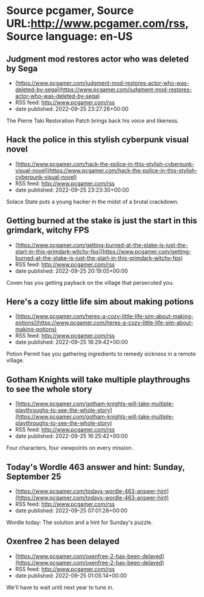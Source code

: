# Source pcgamer, Source URL:http://www.pcgamer.com/rss, Source language: en-US

## Judgment mod restores actor who was deleted by Sega
 - [https://www.pcgamer.com/judgment-mod-restores-actor-who-was-deleted-by-sega](https://www.pcgamer.com/judgment-mod-restores-actor-who-was-deleted-by-sega)
 - RSS feed: http://www.pcgamer.com/rss
 - date published: 2022-09-25 23:27:26+00:00

The Pierre Taki Restoration Patch brings back his voice and likeness.

## Hack the police in this stylish cyberpunk visual novel
 - [https://www.pcgamer.com/hack-the-police-in-this-stylish-cyberpunk-visual-novel](https://www.pcgamer.com/hack-the-police-in-this-stylish-cyberpunk-visual-novel)
 - RSS feed: http://www.pcgamer.com/rss
 - date published: 2022-09-25 23:23:30+00:00

Solace State puts a young hacker in the midst of a brutal crackdown.

## Getting burned at the stake is just the start in this grimdark, witchy FPS
 - [https://www.pcgamer.com/getting-burned-at-the-stake-is-just-the-start-in-this-grimdark-witchy-fps](https://www.pcgamer.com/getting-burned-at-the-stake-is-just-the-start-in-this-grimdark-witchy-fps)
 - RSS feed: http://www.pcgamer.com/rss
 - date published: 2022-09-25 20:19:05+00:00

Coven has you getting payback on the village that persecuted you.

## Here's a cozy little life sim about making potions
 - [https://www.pcgamer.com/heres-a-cozy-little-life-sim-about-making-potions](https://www.pcgamer.com/heres-a-cozy-little-life-sim-about-making-potions)
 - RSS feed: http://www.pcgamer.com/rss
 - date published: 2022-09-25 18:29:42+00:00

Potion Permit has you gathering ingredients to remedy sickness in a remote village.

## Gotham Knights will take multiple playthroughs to see the whole story
 - [https://www.pcgamer.com/gotham-knights-will-take-multiple-playthroughs-to-see-the-whole-story](https://www.pcgamer.com/gotham-knights-will-take-multiple-playthroughs-to-see-the-whole-story)
 - RSS feed: http://www.pcgamer.com/rss
 - date published: 2022-09-25 16:25:42+00:00

Four characters, four viewpoints on every mission.

## Today's Wordle 463 answer and hint: Sunday, September 25
 - [https://www.pcgamer.com/todays-wordle-463-answer-hint](https://www.pcgamer.com/todays-wordle-463-answer-hint)
 - RSS feed: http://www.pcgamer.com/rss
 - date published: 2022-09-25 07:01:28+00:00

Wordle today: The solution and a hint for Sunday's puzzle.

## Oxenfree 2 has been delayed
 - [https://www.pcgamer.com/oxenfree-2-has-been-delayed](https://www.pcgamer.com/oxenfree-2-has-been-delayed)
 - RSS feed: http://www.pcgamer.com/rss
 - date published: 2022-09-25 01:05:14+00:00

We'll have to wait until next year to tune in.
